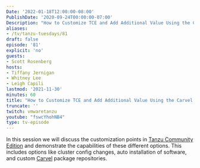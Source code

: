 ```yaml
---
Date: '2022-01-18T12:00:00-08:00'
PublishDate: '2020-09-24T00:00:00-07:00'
Description: "How to Customize TCE and Add Additional Value Using the Carvel Tool Set"
aliases:
- /tv/tanzu-tuesdays/81
draft: false
episode: '81'
explicit: 'no'
guests:
- Scott Rosenberg
hosts:
- Tiffany Jernigan
- Whitney Lee
- Leigh Capili
lastmod: '2021-11-30'
minutes: 60
title: "How to Customize TCE and Add Additional Value Using the Carvel Tool Set"
truncate: ''
twitch: vmwaretanzu
youtube: "fswcYhohNB4"
type: tv-episode
---
```


In this session we will discuss the customization points in [Tanzu Community Edition](https://tanzucommunityedition.io/) 
and demonstrate the capabilities of these different options. This includes options like cluster config changes, 
auto installation of software, and custom [Carvel](https://carvel.dev/) package repositories.

